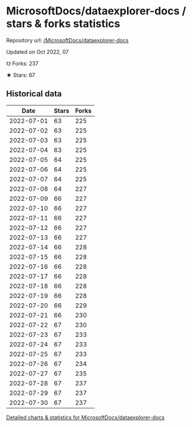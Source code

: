 # MicrosoftDocs/dataexplorer-docs / stars & forks statistics

Repository url: [/MicrosoftDocs/dataexplorer-docs](https://github.com/MicrosoftDocs/dataexplorer-docs)

Updated on Oct 2022, 07

☋ Forks: 237

★ Stars: 67

## Historical data
| Date | Stars | Forks |
|------|-------|-------|
| 2022-07-01 | 63 | 225 | 
| 2022-07-02 | 63 | 225 | 
| 2022-07-03 | 63 | 225 | 
| 2022-07-04 | 63 | 225 | 
| 2022-07-05 | 64 | 225 | 
| 2022-07-06 | 64 | 225 | 
| 2022-07-07 | 64 | 225 | 
| 2022-07-08 | 64 | 227 | 
| 2022-07-09 | 66 | 227 | 
| 2022-07-10 | 66 | 227 | 
| 2022-07-11 | 66 | 227 | 
| 2022-07-12 | 66 | 227 | 
| 2022-07-13 | 66 | 227 | 
| 2022-07-14 | 66 | 228 | 
| 2022-07-15 | 66 | 228 | 
| 2022-07-16 | 66 | 228 | 
| 2022-07-17 | 66 | 228 | 
| 2022-07-18 | 66 | 228 | 
| 2022-07-19 | 66 | 228 | 
| 2022-07-20 | 66 | 229 | 
| 2022-07-21 | 66 | 230 | 
| 2022-07-22 | 67 | 230 | 
| 2022-07-23 | 67 | 233 | 
| 2022-07-24 | 67 | 233 | 
| 2022-07-25 | 67 | 233 | 
| 2022-07-26 | 67 | 234 | 
| 2022-07-27 | 67 | 235 | 
| 2022-07-28 | 67 | 237 | 
| 2022-07-29 | 67 | 237 | 
| 2022-07-30 | 67 | 237 | 


[Detailed charts & statistics for MicrosoftDocs/dataexplorer-docs](https://reviewgithub.com/rep/MicrosoftDocs/dataexplorer-docs)
